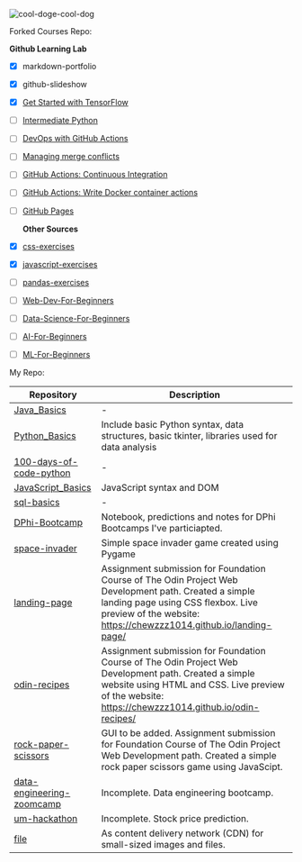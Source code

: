 ![cool-doge-cool-dog](https://user-images.githubusercontent.com/92832451/167088966-46348f75-d3dd-47df-883b-ccbf91c7aac9.gif)

Forked Courses Repo:

   **Github Learning Lab**
 - [x] markdown-portfolio 
 - [x] github-slideshow
 - [x] [Get Started with TensorFlow](https://github.com/chewzzz1014/TensorFlow-Pokemon-Course)
 - [ ] [Intermediate Python](https://github.com/chewzzz1014/intermediate-python-course)
 - [ ] [DevOps with GitHub Actions](https://lab.github.com/githubtraining/github-actions:-hello-world)
 - [ ] [Managing merge conflicts](https://github.com/chewzzz1014/merge-conflicts)
 - [ ] [GitHub Actions: Continuous Integration](https://github.com/chewzzz1014/github-actions-for-ci)
- [ ] [GitHub Actions: Write Docker container actions](https://github.com/chewzzz1014/write-docker-actions)
- [ ] [GitHub Pages](https://github.com/chewzzz1014/github-pages-with-jekyll)
 
 
   **Other Sources**
 - [x] [css-exercises](https://github.com/chewzzz1014/css-exercises) 
 - [x] [javascript-exercises](https://github.com/chewzzz1014/javascript-exercises) 
 - [ ] [pandas-exercises](https://github.com/chewzzz1014/pandas_exercises)
 - [ ] [Web-Dev-For-Beginners](https://github.com/chewzzz1014/Web-Dev-For-Beginners) 
 - [ ] [Data-Science-For-Beginners](https://github.com/chewzzz1014/Data-Science-For-Beginners) 
 - [ ] [AI-For-Beginners](https://github.com/chewzzz1014/AI-For-Beginners) 
 - [ ] [ML-For-Beginners](https://github.com/chewzzz1014/ML-For-Beginners)

 
 My Repo:
 
 | Repository | Description |
 |-------|--------|
 | [Java_Basics](https://github.com/chewzzz1014/Java_Basics) |-|
 | [Python_Basics](https://github.com/chewzzz1014/Python_Basics) |Include basic Python syntax, data structures, basic tkinter, libraries used for data analysis|
 | [100-days-of-code-python](https://github.com/chewzzz1014/100-days-of-code-python.git)|-|
 | [JavaScript_Basics](https://github.com/chewzzz1014/JavaScript_Basics)|JavaScript syntax and DOM|
 | [sql-basics](https://github.com/chewzzz1014/sql-basics)|-|
 | [DPhi-Bootcamp](https://github.com/chewzzz1014/DPhi-Bootcamp) | Notebook, predictions and notes for DPhi Bootcamps I've particiapted. |
 | [space-invader](https://github.com/chewzzz1014/space-invader) | Simple space invader game created using Pygame |
 | [landing-page](https://github.com/chewzzz1014/landing-page) | Assignment submission for Foundation Course of The Odin Project Web Development path. Created a simple landing page using CSS flexbox. Live preview of the website: https://chewzzz1014.github.io/landing-page/ |
 | [odin-recipes](https://github.com/chewzzz1014/odin-recipes)| Assignment submission for Foundation Course of The Odin Project Web Development path. Created a simple website using HTML and CSS. Live preview of the website: https://chewzzz1014.github.io/odin-recipes/ |
 | [rock-paper-scissors](https://github.com/chewzzz1014/rock-paper-scissors)| GUI to be added. Assignment submission for Foundation Course of The Odin Project Web Development path. Created a simple rock paper scissors game using JavaScipt. |
 | [data-engineering-zoomcamp](https://github.com/chewzzz1014/data-engineering-zoomcamp)| Incomplete. Data engineering bootcamp. |
 | [um-hackathon](https://github.com/chewzzz1014/um-hackathon) | Incomplete. Stock price prediction.|
 | [file](https://github.com/chewzzz1014/file) | As content delivery network (CDN) for small-sized images and files. |
       
 




